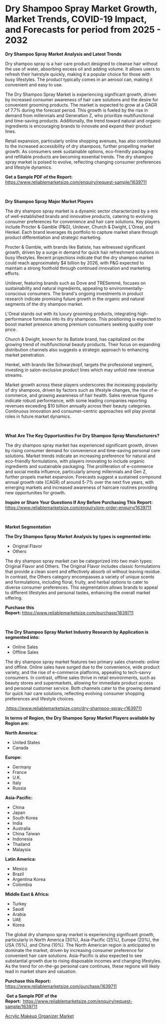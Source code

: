 <p><h1>Dry Shampoo Spray Market Growth, Market Trends, COVID-19 Impact, and Forecasts for period from 2025 - 2032</h1></p><p><strong>Dry Shampoo Spray Market Analysis and Latest Trends</strong></p>
<p><p>Dry shampoo spray is a hair care product designed to cleanse hair without the use of water, absorbing excess oil and adding volume. It allows users to refresh their hairstyle quickly, making it a popular choice for those with busy lifestyles. The product typically comes in an aerosol can, making it convenient and easy to use.</p><p>The Dry Shampoo Spray Market is experiencing significant growth, driven by increased consumer awareness of hair care solutions and the desire for convenient grooming products. The market is expected to grow at a CAGR of 7.7% during the forecast period. This growth is fueled by the rise in demand from millennials and Generation Z, who prioritize multifunctional and time-saving products. Additionally, the trend toward natural and organic ingredients is encouraging brands to innovate and expand their product lines. </p><p>Retail expansion, particularly online shopping avenues, has also contributed to the increased accessibility of dry shampoos, further propelling market growth. As consumers seek sustainable options, eco-friendly packaging and refillable products are becoming essential trends. The dry shampoo spray market is poised to evolve, reflecting changing consumer preferences and lifestyle dynamics.</p></p>
<p><strong>Get a Sample PDF of the Report:&nbsp;</strong> <a href="https://www.reliablemarketsize.com/enquiry/request-sample/1639711?utm_campaign=2295&utm_medium=2&utm_source=Github&utm_content=ia&utm_term=08022025&utm_id=dry-shampoo-spray">https://www.reliablemarketsize.com/enquiry/request-sample/1639711</a></p>
<p>&nbsp;</p>
<p><strong>Dry Shampoo Spray Major Market Players</strong></p>
<p><p>The dry shampoo spray market is a dynamic sector characterized by a mix of well-established brands and innovative products, catering to evolving consumer preferences for convenience and hair care solutions. Key players include Procter & Gamble (P&G), Unilever, Church & Dwight, L'Oreal, and Henkel. Each brand leverages its portfolio to capture market share through product differentiation and strategic marketing.</p><p>Procter & Gamble, with brands like Batiste, has witnessed significant growth, driven by a surge in demand for quick hair refreshment solutions in busy lifestyles. Recent projections indicate that the dry shampoo market could reach approximately $4 billion by 2026, with P&G expected to maintain a strong foothold through continued innovation and marketing efforts.</p><p>Unilever, featuring brands such as Dove and TRESemmé, focuses on sustainability and natural ingredients, appealing to environmentally-conscious consumers. The brand's ongoing investments in product research indicate promising future growth in the organic and natural segments of the dry shampoo market.</p><p>L'Oreal stands out with its luxury grooming products, integrating high-performance formulas into its dry shampoos. This positioning is expected to boost market presence among premium consumers seeking quality over price.</p><p>Church & Dwight, known for its Batiste brand, has capitalized on the growing trend of multifunctional beauty products. Their focus on expanding distribution channels also suggests a strategic approach to enhancing market penetration.</p><p>Henkel, with brands like Schwarzkopf, targets the professional segment, investing in salon-exclusive product lines which may unfold new revenue streams.</p><p>Market growth across these players underscores the increasing popularity of dry shampoos, driven by factors such as lifestyle changes, the rise of e-commerce, and growing awareness of hair health. Sales revenue figures indicate robust performance, with some leading companies reporting revenues exceeding $10 billion annually across their beauty categories. Continuous innovation and consumer-centric approaches will play pivotal roles in future market dynamics.</p></p>
<p>&nbsp;</p>
<p><strong>What Are The Key Opportunities For Dry Shampoo Spray Manufacturers?</strong></p>
<p><p>The dry shampoo spray market has experienced significant growth, driven by rising consumer demand for convenience and time-saving personal care solutions. Market trends indicate an increasing preference for natural and eco-friendly formulations, with players innovating to include organic ingredients and sustainable packaging. The proliferation of e-commerce and social media influence, particularly among millennials and Gen Z, further propels market expansion. Forecasts suggest a sustained compound annual growth rate (CAGR) of around 5-7% over the next five years, with emerging markets and increased awareness of haircare routines providing new opportunities for growth.</p></p>
<p><strong>Inquire or Share Your Questions If Any Before Purchasing This Report:</strong> <a href="https://www.reliablemarketsize.com/enquiry/pre-order-enquiry/1639711?utm_campaign=2295&utm_medium=2&utm_source=Github&utm_content=ia&utm_term=08022025&utm_id=dry-shampoo-spray">https://www.reliablemarketsize.com/enquiry/pre-order-enquiry/1639711</a></p>
<p>&nbsp;</p>
<p><strong>Market Segmentation</strong></p>
<p><strong>The Dry Shampoo Spray Market Analysis by types is segmented into:</strong></p>
<p><ul><li>Original Flavor</li><li>Others</li></ul></p>
<p><p>The dry shampoo spray market can be categorized into two main types: Original Flavor and Others. The Original Flavor includes classic formulations that provide a clean scent and effectively absorb oil without leaving residue. In contrast, the Others category encompasses a variety of unique scents and formulations, including floral, fruity, and herbal options to cater to diverse consumer preferences. This segmentation allows brands to appeal to different lifestyles and personal tastes, enhancing the overall market offering.</p></p>
<p><strong>Purchase this Report:&nbsp;</strong><a href="https://www.reliablemarketsize.com/purchase/1639711?utm_campaign=2295&utm_medium=2&utm_source=Github&utm_content=ia&utm_term=08022025&utm_id=dry-shampoo-spray">https://www.reliablemarketsize.com/purchase/1639711</a></p>
<p>&nbsp;</p>
<p><strong>The Dry Shampoo Spray Market Industry Research by Application is segmented into:</strong></p>
<p><ul><li>Online Sales</li><li>Offline Sales</li></ul></p>
<p><p>The dry shampoo spray market features two primary sales channels: online and offline. Online sales have surged due to the convenience, wide product variety, and the rise of e-commerce platforms, appealing to tech-savvy consumers. In contrast, offline sales thrive in retail environments, such as beauty stores and supermarkets, allowing for immediate product access and personal customer service. Both channels cater to the growing demand for quick hair care solutions, reflecting evolving consumer shopping preferences and lifestyle choices.</p></p>
<p><a href="https://www.reliablemarketsize.com/dry-shampoo-spray-r1639711?utm_campaign=2295&utm_medium=2&utm_source=Github&utm_content=ia&utm_term=08022025&utm_id=dry-shampoo-spray">&nbsp;https://www.reliablemarketsize.com/dry-shampoo-spray-r1639711</a></p>
<p><strong>In terms of Region, the Dry Shampoo Spray Market Players available by Region are:</strong></p>
<p>
    <p> <strong> North America: </strong>
        <ul>
            <li>United States</li>
            <li>Canada</li>
        </ul>
        </p> 
    <p> <strong> Europe: </strong>
        <ul>
            <li>Germany</li>
            <li>France</li>
            <li>U.K.</li>
            <li>Italy</li>
            <li>Russia</li>
        </ul>
        </p> 
    <p> <strong> Asia-Pacific: </strong>
        <ul>
            <li>China</li>
            <li>Japan</li>
            <li>South Korea</li>
            <li>India</li>
            <li>Australia</li>
            <li>China Taiwan</li>
            <li>Indonesia</li>
            <li>Thailand</li>
            <li>Malaysia</li>
        </ul>
        </p> 
    <p> <strong> Latin America: </strong>
        <ul>
            <li>Mexico</li>
            <li>Brazil</li>
            <li>Argentina Korea</li>
            <li>Colombia</li>
        </ul>
        </p> 
    <p> <strong> Middle East & Africa: </strong>
        <ul>
            <li>Turkey</li>
            <li>Saudi</li>
            <li>Arabia</li>
            <li>UAE</li>
            <li>Korea</li>
        </ul>
    </p>
    </p>
<p><p>The global dry shampoo spray market is experiencing significant growth, particularly in North America (30%), Asia-Pacific (25%), Europe (20%), the USA (15%), and China (10%). The North American region is anticipated to dominate the market, driven by increasing consumer preference for convenient hair care solutions. Asia-Pacific is also expected to see substantial growth due to rising disposable incomes and changing lifestyles. As the trend for on-the-go personal care continues, these regions will likely lead in market share and valuation.</p></p>
<p><strong>Purchase this Report: </strong><a href="https://www.reliablemarketsize.com/purchase/1639711?utm_campaign=2295&utm_medium=2&utm_source=Github&utm_content=ia&utm_term=08022025&utm_id=dry-shampoo-spray">https://www.reliablemarketsize.com/purchase/1639711</a></p>
<p>&nbsp;<strong>Get a Sample PDF of the Report:&nbsp;&nbsp;</strong><a href="https://www.reliablemarketsize.com/enquiry/request-sample/1639711?utm_campaign=2295&utm_medium=2&utm_source=Github&utm_content=ia&utm_term=08022025&utm_id=dry-shampoo-spray">https://www.reliablemarketsize.com/enquiry/request-sample/1639711</a></p>
<p><strong></strong></p>
<p><p><a href="https://github.com/arvelm4nthig/Market-Research-Report-List-1/blob/main/acrylic-makeup-organizer-market.md?utm_campaign=2295&utm_medium=2&utm_source=Github&utm_content=ia&utm_term=08022025&utm_id=dry-shampoo-spray">Acrylic Makeup Organizer Market</a></p></p>